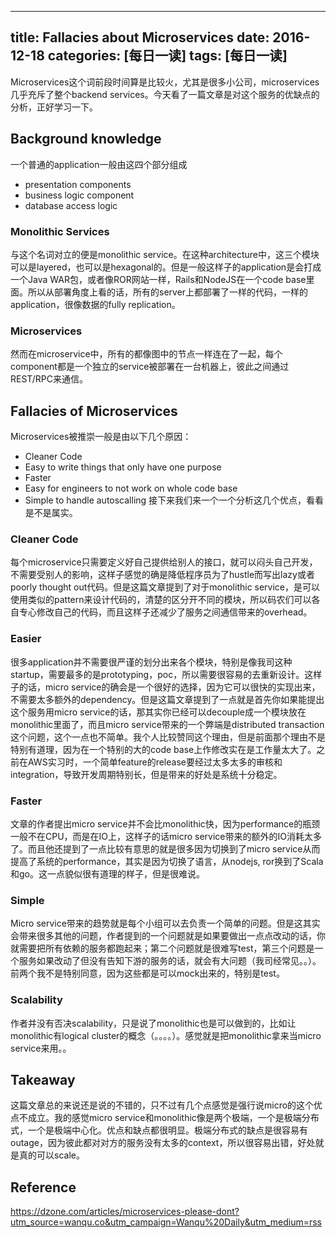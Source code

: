 
---
title: Fallacies about Microservices
date: 2016-12-18
categories: [每日一读]
tags: [每日一读]
---

Microservices这个词前段时间算是比较火，尤其是很多小公司，microservices几乎充斥了整个backend services。今天看了一篇文章是对这个服务的优缺点的分析，正好学习一下。

## Background knowledge
一个普通的application一般由这四个部分组成
* presentation components
* business logic component
* database access logic

### Monolithic Services
与这个名词对立的便是monolithic service。在这种architecture中，这三个模块可以是layered，也可以是hexagonal的。但是一般这样子的application是会打成一个Java WAR包，或者像ROR网站一样，Rails和NodeJS在一个code base里面。所以从部署角度上看的话，所有的server上都部署了一样的代码，一样的application，很像数据的fully replication。

### Microservices
然而在microservice中，所有的都像图中的节点一样连在了一起，每个component都是一个独立的service被部署在一台机器上，彼此之间通过REST/RPC来通信。

## Fallacies of Microservices
Microservices被推崇一般是由以下几个原因：
* Cleaner Code
* Easy to write things that only have one purpose
* Faster
* Easy for engineers to not work on whole code base
* Simple to handle autoscalling
接下来我们来一个一个分析这几个优点，看看是不是属实。

### Cleaner Code
每个microservice只需要定义好自己提供给别人的接口，就可以闷头自己开发，不需要受别人的影响，这样子感觉的确是降低程序员为了hustle而写出lazy或者poorly thought out代码。但是这篇文章提到了对于monolithic service，是可以使用类似的pattern来设计代码的，清楚的区分开不同的模块，所以码农们可以各自专心修改自己的代码，而且这样子还减少了服务之间通信带来的overhead。

### Easier
很多application并不需要很严谨的划分出来各个模块，特别是像我司这种startup，需要最多的是prototyping，poc，所以需要很容易的去重新设计。这样子的话，micro service的确会是一个很好的选择，因为它可以很快的实现出来，不需要太多额外的dependency。但是这篇文章提到了一点就是首先你如果能提出这个服务用micro service的话，那其实你已经可以decouple成一个模块放在monolithic里面了，而且micro service带来的一个弊端是distributed transaction这个问题，这个一点也不简单。我个人比较赞同这个理由，但是前面那个理由不是特别有道理，因为在一个特别的大的code base上作修改实在是工作量太大了。之前在AWS实习时，一个简单feature的release要经过太多太多的审核和integration，导致开发周期特别长，但是带来的好处是系统十分稳定。

### Faster
文章的作者提出micro service并不会比monolithic快，因为performance的瓶颈一般不在CPU，而是在IO上，这样子的话micro service带来的额外的IO消耗太多了。而且他还提到了一点比较有意思的就是很多因为切换到了micro service从而提高了系统的performance，其实是因为切换了语言，从nodejs, ror换到了Scala和go。这一点貌似很有道理的样子，但是很难说。

### Simple
Micro service带来的趋势就是每个小组可以去负责一个简单的问题。但是这其实会带来很多其他的问题，作者提到的一个问题就是如果要做出一点点改动的话，你就需要把所有依赖的服务都跑起来；第二个问题就是很难写test，第三个问题是一个服务如果改动了但没有告知下游的服务的话，就会有大问题（我司经常见。。）。前两个我不是特别同意，因为这些都是可以mock出来的，特别是test。

### Scalability
作者并没有否决scalability，只是说了monolithic也是可以做到的，比如让monolithic有logical cluster的概念（。。。。）。感觉就是把monolithic拿来当micro service来用。。

## Takeaway
这篇文章总的来说还是说的不错的，只不过有几个点感觉是强行说micro的这个优点不成立。我的感觉micro service和monolithic像是两个极端，一个是极端分布式，一个是极端中心化。优点和缺点都很明显。极端分布式的缺点是很容易有outage，因为彼此都对对方的服务没有太多的context，所以很容易出错，好处就是真的可以scale。

## Reference
https://dzone.com/articles/microservices-please-dont?utm_source=wanqu.co&utm_campaign=Wanqu%20Daily&utm_medium=rss